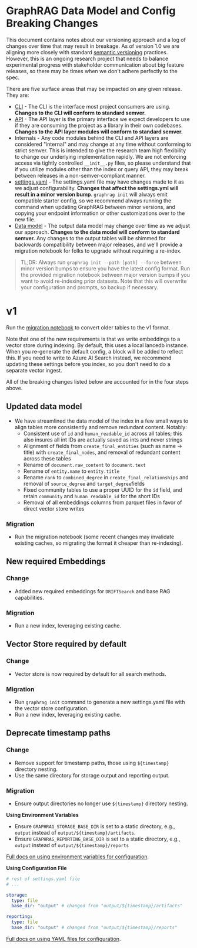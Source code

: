 # GraphRAG Data Model and Config Breaking Changes

This document contains notes about our versioning approach and a log of changes over time that may result in breakage. As of version 1.0 we are aligning more closely with standard [semantic versioning](https://semver.org/) practices. However, this is an ongoing research project that needs to balance experimental progress with stakeholder communication about big feature releases, so there may be times when we don't adhere perfectly to the spec.

There are five surface areas that may be impacted on any given release. They are:

- [CLI](https://microsoft.github.io/graphrag/cli/) - The CLI is the interface most project consumers are using. **Changes to the CLI will conform to standard semver.**
- [API](https://github.com/microsoft/graphrag/tree/main/graphrag/api) - The API layer is the primary interface we expect developers to use if they are consuming the project as a library in their own codebases. **Changes to the API layer modules will conform to standard semver.**
- Internals - Any code modules behind the CLI and API layers are considered "internal" and may change at any time without conforming to strict semver. This is intended to give the research team high flexibility to change our underlying implementation rapidly. We are not enforcing access via tightly controlled `__init__.py` files, so please understand that if you utilize modules other than the index or query API, they may break between releases in a non-semver-compliant manner.
- [settings.yaml](https://microsoft.github.io/graphrag/config/yaml/) - The settings.yaml file may have changes made to it as we adjust configurability. **Changes that affect the settings.yml will result in a minor version bump**. `graphrag init` will always emit compatible starter config, so we recommend always running the command when updating GraphRAG between minor versions, and copying your endpoint information or other customizations over to the new file.
- [Data model](https://microsoft.github.io/graphrag/index/outputs/) - The output data model may change over time as we adjust our approach. **Changes to the data model will conform to standard semver.** Any changes to the output tables will be shimmed for backwards compatibility between major releases, and we'll provide a migration notebook for folks to upgrade without requiring a re-index.

> TL;DR: Always run `graphrag init --path [path] --force` between minor version bumps to ensure you have the latest config format. Run the provided migration notebook between major version bumps if you want to avoid re-indexing prior datasets. Note that this will overwrite your configuration and prompts, so backup if necessary.

# v1

Run the [migration notebook](./docs/examples_notebooks/index_migration_to_v1.ipynb) to convert older tables to the v1 format.

Note that one of the new requirements is that we write embeddings to a vector store during indexing. By default, this uses a local lancedb instance. When you re-generate the default config, a block will be added to reflect this. If you need to write to Azure AI Search instead, we recommend updating these settings before you index, so you don't need to do a separate vector ingest.

All of the breaking changes listed below are accounted for in the four steps above.

## Updated data model

- We have streamlined the data model of the index in a few small ways to align tables more consistently and remove redundant content. Notably:
    - Consistent use of `id` and `human_readable_id` across all tables; this also insures all int IDs are actually saved as ints and never strings
    - Alignment of fields from `create_final_entities` (such as name -> title) with `create_final_nodes`, and removal of redundant content across these tables
    - Rename of `document.raw_content` to `document.text`
    - Rename of `entity.name` to `entity.title`
    - Rename `rank` to `combined_degree` in `create_final_relationships` and removal of `source_degree` and `target_degree`fields
    - Fixed community tables to use a proper UUID for the `id` field, and retain `community` and `human_readable_id` for the short IDs
    - Removal of all embeddings columns from parquet files in favor of direct vector store writes

### Migration

- Run the migration notebook (some recent changes may invalidate existing caches, so migrating the format it cheaper than re-indexing).

## New required Embeddings

### Change

- Added new required embeddings for `DRIFTSearch` and base RAG capabilities.

### Migration

- Run a new index, leveraging existing cache.

## Vector Store required by default

### Change

- Vector store is now required by default for all search methods.

### Migration

- Run `graphrag init` command to generate a new settings.yaml file with the vector store configuration.
- Run a new index, leveraging existing cache.

## Deprecate timestamp paths

### Change

- Remove support for timestamp paths, those using `${timestamp}` directory nesting.
- Use the same directory for storage output and reporting output.

### Migration

- Ensure output directories no longer use `${timestamp}` directory nesting.

**Using Environment Variables**

- Ensure `GRAPHRAG_STORAGE_BASE_DIR` is set to a static directory, e.g., `output` instead of `output/${timestamp}/artifacts`.
- Ensure `GRAPHRAG_REPORTING_BASE_DIR` is set to a static directory, e.g., `output` instead of `output/${timestamp}/reports`

[Full docs on using environment variables for configuration](https://microsoft.github.io/graphrag/config/env_vars/).

**Using Configuration File**

```yaml
# rest of settings.yaml file
# ...

storage:
  type: file
  base_dir: "output" # changed from "output/${timestamp}/artifacts"

reporting:
  type: file
  base_dir: "output" # changed from "output/${timestamp}/reports"
```

[Full docs on using YAML files for configuration](https://microsoft.github.io/graphrag/config/yaml/).
